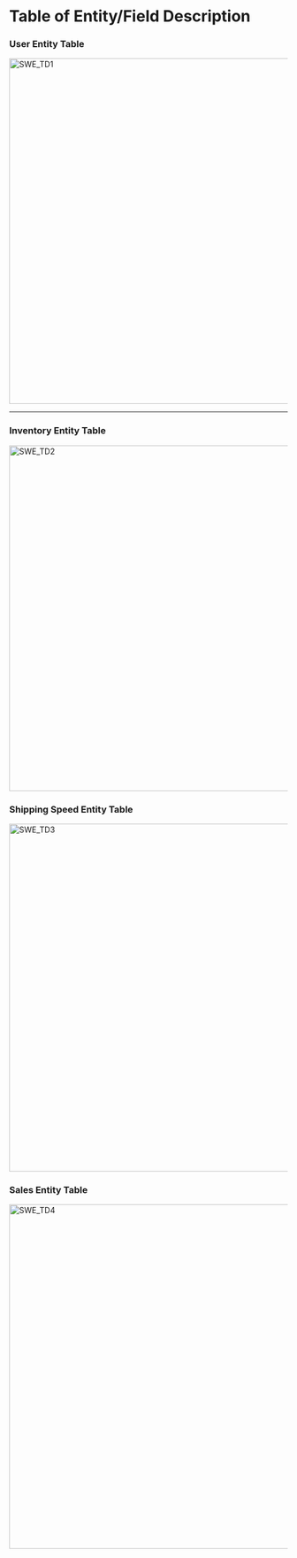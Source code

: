 # Table of Entity/Field Description 
### User Entity Table
<img width="624" alt="SWE_TD1" src="https://github.com/Lcariota/SWE_Project/assets/146140826/aeba706a-8a74-4bae-9ded-b9a0bf72434a">

---

### Inventory Entity Table
<img width="624" alt="SWE_TD2" src="https://github.com/Lcariota/SWE_Project/assets/146140826/002b7ba0-8bb1-4a5d-a6de-9b34e9c7672f">

### Shipping Speed Entity Table
<img width="628" alt="SWE_TD3" src="https://github.com/Lcariota/SWE_Project/assets/146140826/1d82c2c6-5042-4f8c-98d1-2bdd02a45e20">

### Sales Entity Table
<img width="622" alt="SWE_TD4" src="https://github.com/Lcariota/SWE_Project/assets/146140826/5453362f-0992-42e4-b07f-d5b611c70bc2">
